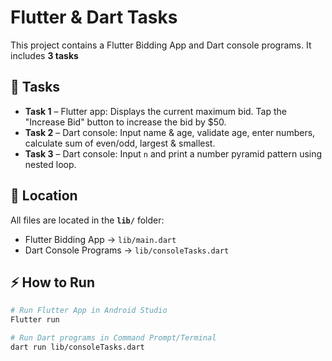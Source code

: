 # Flutter & Dart Tasks

This project contains a Flutter Bidding App and Dart console programs.
It includes **3 tasks** 

## 📝 Tasks
- **Task 1** – Flutter app: Displays the current maximum bid. Tap the "Increase Bid" button to increase the bid by $50.
-  **Task 2** – Dart console: Input name & age, validate age, enter numbers, calculate sum of even/odd, largest & smallest.
-   **Task 3** – Dart console: Input `n` and print a number pyramid pattern using nested loop.

## 📌 Location
All files are located in the **`lib/`** folder:  

- Flutter Bidding App → `lib/main.dart`  
- Dart Console Programs → `lib/consoleTasks.dart`

## ⚡ How to Run

```bash
# Run Flutter App in Android Studio
Flutter run

# Run Dart programs in Command Prompt/Terminal
dart run lib/consoleTasks.dart
```
